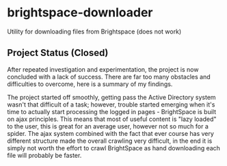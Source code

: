 # brightspace-downloader
Utility for downloading files from Brightspace (does not work)

## Project Status (Closed)
After repeated investigation and experimentation, the project is now concluded with a lack of success. There are far too many obstacles and difficulties to overcome, here is a summary of my findings.

The project started off smoothly, getting pass the Active Directory system wasn't that difficult of a task; however, trouble started emerging when it's time to actually start processing the logged in pages - BrightSpace is built on ajax principles. This means that most of useful content is "lazy loaded" to the user, this is great for an average user, however not so much for a spider. The ajax system combined with the fact that ever course has very different structure made the overall crawling very difficult, in the end it is simply not worth the effort to crawl BrightSpace as hand downloading each file will probably be faster.